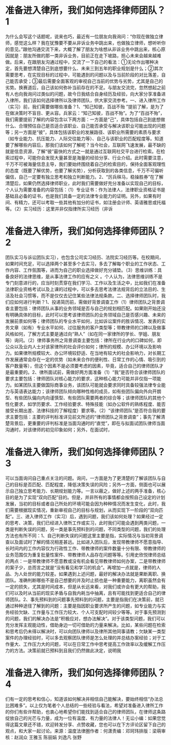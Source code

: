# 准备进入律所，我们如何选择律师团队？1

为什么会写这个话题呢，说来也巧，最近有一位朋友向我询问：“你现在做独立律师，感觉这么样？我在犹豫要不要从非诉业务中跳出来，也做独立律师，想听听你的意见。”跟他沟通交流下来，大概了解了朋友为啥想从非诉业务中跳出来，核心原因就是：朋友所做的那一类非诉业务，目前正在走下坡路，担心未来会越来越难做。后来，在跟朋友沟通过程中，交流了一下自己的看法：①无论作出哪种决定，首先要想清楚自己到底想要什么、未来三到五年的职业规划是什么；②其次需要思考，在实现目标的过程中，可能遇到的问题以及与当前阶段的对比落差，自己能否承受；③最后需要全面客观的审视自己当前的优势与劣势，尤其是自己的劣势。换赛道后，自己该如何弥补当前存在的不足。与朋友交流完，忽然想起之前有人也向我询问过类似的问题，故今日我结合自身经历及经验，向大家分享准备进入律所，我们该如何选择律所以及律师团队，供大家交流参考。一、进入律所工作（实习）前，我们需要做哪些准备？1、“知己知彼，百战不殆 ”提前了解，是为了在做决策时不盲目、更从容。兵家云：“知己知彼，百战不殆”。为了“百战不殆”，我们需要提前了解的内容包含以下两方面：一方面是“己”，具体包括自己到底想做什么、合理预估自己是否适合该职业、自己能否承受与解决该职业可能出现的问题等；另一方面是“彼”，具体包括该职业的发展路径、该职业所需要的素质与要求（如专业能力、抗压能力、人际交往能力等）、自己与该职业的匹配程度等。知道要了解哪些内容后，那我们该如何了解呢？当今社会，互联网飞速发展，最不缺的就是信息资源，了解“彼”最快的方式之一就是通过互联网社交平台进行检索。在检索过程中，可能你会发现大量甚至是海量的经验分享、行业介绍。此时需要注意，千万不可被海量信息主导，我们要始终围绕着自己的检索目的，保持全面客观理性的态度（既要了解优势，也要了解劣势），分析获取到的各类信息，千万不可偏听偏信，自己一定要有独立思考和独立判断能力。2、“厉兵秣马，稳操胜券”在了解清楚后，如果仍然选择律师职业，此时我们需要做好充分准备以实现自己的目标，个人认为需要准备的内容包括：（1）专业证书：作为法律人，法律职业资格证书是基础且必备的证书，也是我们具备一定的法律专业能力的证明。另外，如果有时间、有精力，还可以考取一些其他有加分的证书，如注册会计师、英语雅思或托福等。（2）实习经历：这里并非仅指律所实习经历（非诉

# 准备进入律所，我们如何选择律师团队？2

团队实习与诉讼团队实习），也包含公司实习经历、法院实习经历等。在校期间，如果时间充足，可以选择两个甚至多个去实习，多去了解每个职业的工作状态、工作内容、工作氛围等，进而为自己的职业选择做好充分铺垫。（3）思维训练：具备良好的法律思维，是从事法律工作的应有之义 。个人认为，法律思维训练不是专门刻意进行的，应当时刻贯穿在我们学习、工作以及生活之中，比如我们在准备法律职业资格考试以及上课的过程中，可以多去思考法律法规背后的立法目的、生活及社会习惯等，而不是仅仅去记住某些法律法规条款。二、选择律师团队时，我们应如何进行判断？1、投递简历前，需做好背景调查工作（1）律师团队之背景调查主要包括：律师团队从事的业务领域是否与自己的规划相匹配。如果刚开始还没有明确具体的目标，此时可以思考该律师团队的业务领域自己是否感兴趣、未来的发展前景如何等；律师团队的专业水平如何，比如诉讼案件的胜诉情况、发表的实务文章（如有）专业水平如何、过往服务的客户类型等；带教律师的口碑以及做事风格如何，了解方式主要是通过向“熟人”（如在同一家律所的学长、学姐、朋友等）询问。（2）律师事务所之背景调查主要包括：律所在行业内的口碑如何，即公众以及业内人士对该家律所的社会评价如何；律所的规模、办公环境以及影响力。如果律所规模较大、办公环境较舒适、在当地有较大的社会影响力，对长期工作发展通常会存在一定的优势（如未来合作的便利性、日常工作的心情、吸引到的客户数量等），但这个因素不是必须要考虑的因素，毕竟，适合自己的律师团队才是最重要的。2、律所面试前，需做好两方面准备（1）“我”是否符合该律师团队的要求主要包括：律师团队对核心能力的要求，这种核心能力可能并非仅指一项能力。如某团队主要做国际商事业务，该团队可能就会要求同时具备较强法律专业能力与英语表达能力；该律师团队倾向哪种性格的成员，如有些团队偏向外向开朗型、有些团队偏向内向谨慎型、有些团队需要两者的综合等；该律师团队的其他个性化要求，如学历要求、工作经验要求、特殊技能（如办公软件的熟练程度、能否接受长期出差、法律科技的了解程度）要求等。（2）“该律师团队”是否符合我的要求主要包括：主要的评判标准详见前文所述的“律师团队之背景调查”；事先了解清楚背景后，更重要的评判标准是当面沟通时的“直觉”，即在与拟面试团队律师当面沟通时，对该律师的初见印象如何；另外，在面试时，

# 准备进入律所，我们如何选择律师团队？3

可以当面询问自己重点关注的问题。询问，一方面是为了更清楚的了解该团队与自己的目标是否匹配、匹配程度，降低决策失误的风险；另外一方面，侧面也可以展示自己独立思考能力、长期规划能力等。一言以蔽之，做好上述的两手准备，核心目的是为了实现“双向匹配”目的。但是，并非所有的事情都会按照自己设定的计划发展，当初的目标或者自己所处的环境可能会因为种种情况而发生变化，此时，我们需要根据现实情况，重新审视自己的目标与规划，从而实现下一阶段的“双向匹配”。三、进入律师工作（实习）后，遇到问题，我们该如何处理？如果经过一定的思考、决策，我们已经进入律所工作或实习，此时我们可能会遇到两类问题，一类是判断失误的问题，另一类是事先预料到的问题，不同类型的问题，我们的处理方法也有所不同：1、自己判断失误的问题这里主要是指，实际情况与当初背景调查以及面试时了解的情况相差甚远。比如进入团队后，发现带教律师不愿意指导、长时间内的工作内容仅为行政性工作、带教律师的案件数量十分有限、带教律师的业务范围仅为重复批量性案件、带教律师人品存在问题等等。引用史欣悦律师总结的两点：一是带教律师不愿意教或没有机会看见带教律师如何办案，二是带教律师的案子少，总而言之就是“没有看见和学习的机会”。再增加一点就是，律师的人品、为人处世的能力较差。如果遇到上述问题，最好的解决办法就是果断离职、换团队。准确判断哪些不是自己想要的并及时止损也是一种重要能力，离职虽然会有一定的损失，尤其是时间成本，但是从长远来看，对我们或许会有更大的帮助，我们可以及时从当前的现实矛盾与自我内耗当中抽离，且有可能找到更适合自己的律师团队。2、事先预料到的问题事先预料到的问题，主要是指我们在决策前，就已通过种种途径了解到的问题：主要是指因职业要求所产生的问题，如专业能力与实务经验欠缺、工作量与工作压力较大、个人可支配时间较少等等。对于事先预测到的问题，我们的解决办法是“积极应对，想办法解决”。对于该类型问题，我们可以充分发挥主观能动性，借助身边一切可借助的力量来解决。比如，某些问题在检索和思考后仍未得以解决时，可以向团队律师以及律所其他同事请教；欠缺某一类型案件的办理经验时，可以多去观察团队律师是怎么处理的并总结办案经验；对于工作量大、工作压力大的问题，可以在日常工作中思考提高工作效率以及缓解工作压力的方法。决策前就已预料到且我们仍然做此决定，说明我

# 准备进入律所，我们如何选择律师团队？4

们有一定的思考和信心，知道该如何解决并相信自己能解决，要始终相信“办法总比困难多”。以上仅为笔者个人总结的一些经验与看法，希望对准备进入律所工作的你们有些许帮助，也衷心地希望你们能找到适合自己的律师团队，在律师这条路绽放自己的光芒与力量，成为一位有温度、有力量的法律人！无讼小编：如果您觉得这篇文章还不错，欢迎转发分享、点赞收藏，您也可以在下方评论区留下自己的观点，和大家一起讨论。来源：温度法律圈作者：何潇责编：邓珂玮排版：梁萌审核：赵润众 王雅玉 陈丽娟 刘逸凡 张野

